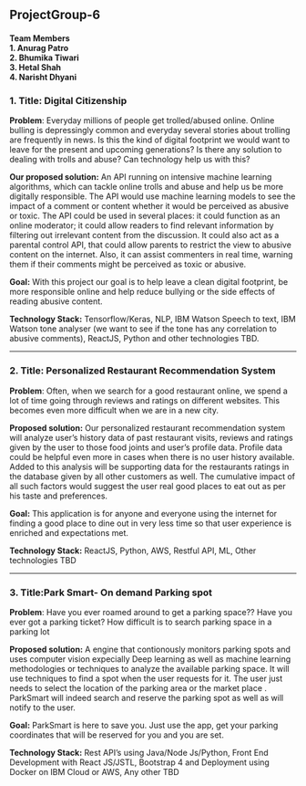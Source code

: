 ## ProjectGroup-6
#### Team Members </br> 1. Anurag Patro </br> 2. Bhumika Tiwari </br> 3. Hetal Shah </br> 4. Narisht Dhyani

### 1. Title: Digital Citizenship
__Problem__: Everyday millions of people get trolled/abused online. Online bulling is depressingly common and everyday several stories about trolling are frequently in news. Is this the kind of digital footprint we would want to leave for the present and upcoming generations? Is there any solution to dealing with trolls and abuse? Can technology help us with this?

__Our proposed solution:__
An API running on intensive machine learning algorithms, which can tackle online trolls and abuse and help us be more digitally responsible. The API would use machine learning models to see the impact of a comment or content whether it would be perceived as abusive or toxic. The API could be used in several places: it could function as an online moderator; it could allow readers to find relevant information by filtering out irrelevant content from the discussion. It could also act as a parental control API, that could allow parents to restrict the view to abusive content on the internet. Also, it can assist commenters in real time, warning them if their comments might be perceived as toxic or abusive.

__Goal:__ With this project our goal is to help leave a clean digital footprint, be more responsible online and help reduce bullying or the side effects of reading abusive content.

__Technology Stack:__ Tensorflow/Keras, NLP, IBM Watson Speech to text, IBM Watson tone analyser (we want to see if the tone has any correlation to abusive comments), ReactJS, Python and other technologies TBD.


------------------------------------------------------------------------------------------------------------------------------

### 2. Title: Personalized Restaurant Recommendation System

__Problem__: Often, when we search for a good restaurant online, we spend a lot of time going through reviews and ratings on different websites. This becomes even more difficult when we are in a new city. 

__Proposed solution:__ Our personalized restaurant recommendation system will analyze user’s history data of past restaurant visits, reviews and ratings given by the user to those food joints and user’s profile data. Profile data could be helpful even more in cases when there is no user history available. Added to this analysis will be supporting data for the restaurants ratings in the database given by all other customers as well. The cumulative impact of all such factors would suggest the user real good places to eat out as per his taste and preferences.

__Goal:__ This application is for anyone and everyone using the internet for finding a good place to dine out in very less time so that user experience is enriched and expectations met.

__Technology Stack:__  ReactJS, Python, AWS, Restful API, ML, Other technologies TBD 

------------------------------------------------------------------------------------------------------------------------------
### 3. Title:Park Smart- On demand Parking spot

__Problem__:  Have you ever roamed around to get a parking space??
Have you ever got a parking ticket? How difficult is to search parking space in a parking lot

__Proposed solution:__ A engine that contionously monitors parking spots and uses computer vision expecially Deep learning as well as machine learning methodologies or techniques to analyze the available parking space. It will use techniques to find a spot when the user requests for it. The user just needs to select the location of the parking area or the market place . ParkSmart will indeed search and reserve the parking spot as well as will notify to the user.

__Goal:__ ParkSmart is here to save you. Just use the app, get your parking coordinates that will be reserved for you and you are set.

__Technology Stack:__  Rest API’s using Java/Node Js/Python, Front End Development with React JS/JSTL, Bootstrap 4 and Deployment using Docker on IBM Cloud or AWS, Any other TBD

